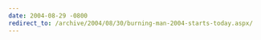 ```yaml
---
date: 2004-08-29 -0800
redirect_to: /archive/2004/08/30/burning-man-2004-starts-today.aspx/
---
```

